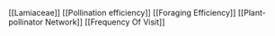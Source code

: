 [[Lamiaceae]]
[[Pollination efficiency]]
[[Foraging Efficiency]]
[[Plant-pollinator Network]]
[[Frequency Of Visit]]
